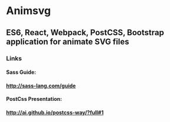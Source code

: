 # Animsvg

## ES6, React, Webpack, PostCSS, Bootstrap application for animate SVG files

### Links

#### Sass Guide:
#### http://sass-lang.com/guide

#### PostCss Presentation:
#### http://ai.github.io/postcss-way/?full#1
